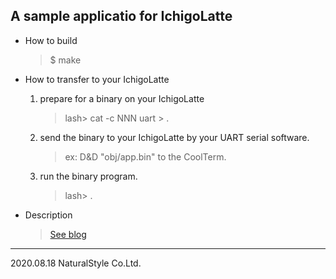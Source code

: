 A sample applicatio for IchigoLatte
---

* How to build
    >$ make

* How to transfer to your IchigoLatte
    1. prepare for a binary on your IchigoLatte
        >lash> cat -c NNN uart > .
    2. send the binary to your IchigoLatte by your UART serial software.
        >ex: D&D "obj/app.bin" to the CoolTerm.
    3. run the binary program.
        >lash> .

* Description
    >[See blog](https://yrm006.wordpress.com/?p=11353)



---
2020.08.18
NaturalStyle Co.Ltd.
